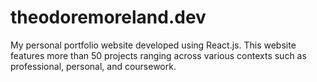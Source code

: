 # theodoremoreland.dev

My personal portfolio website developed using React.js. This website features more than 50 projects ranging across various contexts such as professional, personal, and coursework.